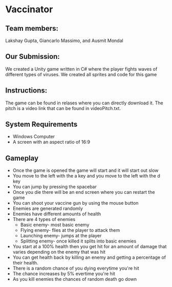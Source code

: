 # Vaccinator
## Team members:
Lakshay Gupta, Giancarlo Massimo, and Ausmit Mondal
## Our Submission:
We created a Unity game written in C# where the player fights waves of different types of viruses. We created all sprites and code for this game
## Instructions:
The game can be found in relases where you can directly download it. The pitch is a video link that can be found in videoPitch.txt.
## System Requirements
* Windows Computer
* A screen with an aspect ratio of 16:9
## Gameplay
- Once the game is opened the game will start and it will start out slow
- You move to the left with the a key and you move to the left with the d key
- You can jump by pressing the spacebar
- Once you die there will be an end screen where you can restart the game
- You can shoot your vaccine gun by using the mouse button
- Enemies are generated randomly
- Enemies have different amounts of health
- There are 4 types of enemies
  - Basic enemy- most basic enemy
  - Flying enemy- flies at the player to attack them
  - Launching enemy- jumps at the player
  - Splitting enemy- once killed it splits into basic enemies
- You start at a 100% health then you get hit for an amount of damage that varies depending on the enemy that was hit
- You can get health back by killing an enemy and getting a percentage of their health.
- There is a random chance of you dying everytime you're hit
- The chance increases by 5% evertime you're hit
- As you kill enemies the chances of random death go down
